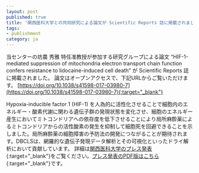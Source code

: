 ```yaml
---
layout: post
published: true
title: '関西医科大学との共同研究による論文が Scientific Reports 誌に掲載されました'
tags:
- publishment
category: ja
---
```

当センターの坊農 秀雅 特任准教授が参加する研究グループによる論文 “HIF-1-mediated suppression of mitochondria electron transport chain function confers resistance to lidocaine-induced cell death” が Scientific Reports 誌に掲載されました。
論文はオープンアクセスで、下記URLからご覧いただけます。
[https://doi.org/10.1038/s41598-017-03980-7](https://doi.org/10.1038/s41598-017-03980-7){:target="_blank"}
 
Hypoxia-inducible factor 1 (HIF-1) を人為的に活性化させることで細胞内のエネルギー・酸素代謝に関わる遺伝子群の発現状態を変化させ、細胞のエネルギー産生においてミトコンドリアへの依存度を低下させることにより局所麻酔薬によるミトコンドリアからの活性酸素の発生を抑制して細胞死を回避できることを示しました。局所麻酔薬の細胞障害の予防法の開発につながることが期待されます。DBCLSは、網羅的な遺伝子発現データ解析とその可視化といったドライ解析において貢献しています。
詳細は[関西医科大学のプレス発表](http://www.kmu.ac.jp/new/2671t8000001mfiu.html){:target="_blank"}をご覧ください。[プレス発表のPDF版はこちら](http://www.kmu.ac.jp/media/2671t8000001l6t3-att/20170620Press_Release.pdf){:target="_blank"}です。